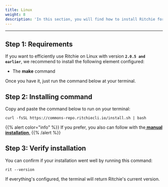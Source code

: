 ```yaml
---
title: Linux
weight: 8
description: 'In this section, you will find how to install Ritchie for Linux.'
---
```


---

## Step 1: Requirements

If you want to efficiently use Ritchie on Linux with version **`2.0.5 and earlier`**, we recommend to install the following element configured:

* The **make** command

Once you have it, just run the command below at your terminal. 

## Step 2: Installing command

Copy and paste the command below to run on your terminal: 

```text
curl -fsSL https://commons-repo.ritchiecli.io/install.sh | bash
```

{{% alert color="info" %}}
If you prefer, you also can follow with the[ **manual installation**.](manual-installation)
{{% /alert %}}

## Step 3: Verify installation 

You can confirm if your installation went well by running this command: 

```text
rit --version
```

If everything's configured, the terminal will return Ritchie's current version.
